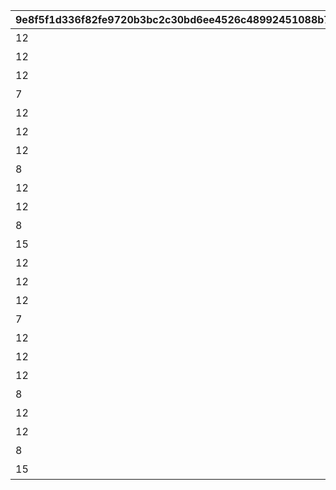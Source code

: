|9e8f5f1d336f82fe9720b3bc2c30bd6ee4526c48992451088b77796eb2a82d4a|9060e97db931c714336218825c6bf542eb89fdd1e65e73d7c0f3fcd08e2d5c2c|4c6f59b9735a52c91b2614414019f55131c1404316f0c458b8625fb488a85dfb|22dd6372090be80c729f9471a0f8924a77ceaf8aee51c1ceeda745bd9e9d2b64|32d2a2f1e47114adb19df2c8a0bcaa35e7c8ba9cfc59546b26e5429eece0e427|640c6e8c9ca16655ca8be28c2752f84f4ed58bbd91d845c4bd6b6c492d64e692|f3948da4365994e5c6d577b5826bc65014282228abe9f3a4a54741a0be80162e|
| --- | --- | --- | --- | --- | --- | --- |
|12|5126700|50000|1|94002|累計スコアを2500pt 獲得しよう|2500|
|12|0|50000|1|94002|累計スコアを5000pt 獲得しよう|5000|
|12|0|50000|1|94002|累計スコアを7500pt 獲得しよう|7500|
|7|5126701|1|1|2839|累計スコアを10000pt 獲得しよう|10000|
|12|0|80000|1|94002|累計スコアを12500pt 獲得しよう|12500|
|12|0|80000|1|94002|累計スコアを15000pt 獲得しよう|15000|
|12|0|80000|1|94002|累計スコアを17500pt 獲得しよう|17500|
|8|5126702|25|1|91002|累計スコアを20000pt 獲得しよう|20000|
|12|0|100000|1|94002|累計スコアを22500pt 獲得しよう|22500|
|12|0|100000|1|94002|累計スコアを25000pt 獲得しよう|25000|
|8|0|100|1|91002|累計スコアを27500pt 獲得しよう|27500|
|15|5126703|1|1|11001262|累計スコアを30000pt 獲得しよう|30000|
|12|5126710|50000|2|94002|累計スコアを2500pt 獲得しよう|2500|
|12|0|50000|2|94002|累計スコアを5000pt 獲得しよう|5000|
|12|0|50000|2|94002|累計スコアを7500pt 獲得しよう|7500|
|7|5126711|1|2|2840|累計スコアを10000pt 獲得しよう|10000|
|12|0|80000|2|94002|累計スコアを12500pt 獲得しよう|12500|
|12|0|80000|2|94002|累計スコアを15000pt 獲得しよう|15000|
|12|0|80000|2|94002|累計スコアを17500pt 獲得しよう|17500|
|8|5126712|25|2|91002|累計スコアを20000pt 獲得しよう|20000|
|12|0|100000|2|94002|累計スコアを22500pt 獲得しよう|22500|
|12|0|100000|2|94002|累計スコアを25000pt 獲得しよう|25000|
|8|0|100|2|91002|累計スコアを27500pt 獲得しよう|27500|
|15|5126713|1|2|11001263|累計スコアを30000pt 獲得しよう|30000|